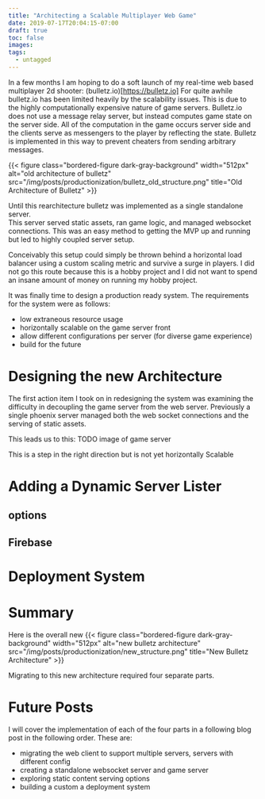 ```yaml
---
title: "Architecting a Scalable Multiplayer Web Game"
date: 2019-07-17T20:04:15-07:00
draft: true
toc: false
images:
tags:
  - untagged
---
```


In a few months I am hoping to do a soft launch of my real-time web based multiplayer 2d shooter: (bulletz.io)[https://bulletz.io]
For quite awhile bulletz.io has been limited heavily by the scalability issues.
This is due to the highly computationally expensive nature of game servers.
Bulletz.io does not use a message relay server, but instead computes game state on the server side.
All of the computation in the game occurs server side and the clients serve as messengers to the player by reflecting the state.
Bulletz is implemented in this way to prevent cheaters from sending arbitrary messages.

{{< figure class="bordered-figure dark-gray-background" width="512px" alt="old architecture of bulletz" src="/img/posts/productionization/bulletz_old_structure.png" title="Old Architecture of Bulletz" >}}

Until this rearchitecture bulletz was implemented as a single standalone server.  
This server served static assets, ran game logic, and managed websocket connections.
This was an easy method to getting the MVP up and running but led to highly coupled server setup.

Conceivably this setup could simply be thrown behind a horizontal load balancer using a custom scaling metric and survive a surge in players.
I did not go this route because this is a hobby project and I did not want to spend an insane amount of money on running my hobby project.

It was finally time to design a production ready system.
The requirements for the system were as follows:
- low extraneous resource usage
- horizontally scalable on the game server front
- allow different configurations per server (for diverse game experience)
- build for the future

# Designing the new Architecture
The first action item I took on in redesigning the system was examining the difficulty in decoupling the game server from the web server.
Previously a single phoenix server managed both the web socket connections and the serving of static assets.

This leads us to this:
TODO image of game server

This is a step in the right direction but is not yet horizontally Scalable

# Adding a Dynamic Server Lister
## options
## Firebase

# Deployment System

# Summary

Here is the overall new
{{< figure class="bordered-figure dark-gray-background" width="512px" alt="new bulletz architecture" src="/img/posts/productionization/new_structure.png" title="New Bulletz Architecture" >}}

Migrating to this new architecture required four separate parts.  

# Future Posts

I will cover the implementation of each of the four parts in a following blog post in the following order.
These are:
- migrating the web client to support multiple servers, servers with different config
- creating a standalone websocket server and game server
- exploring static content serving options
- building a custom a deployment system

